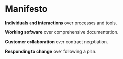 Manifesto
=========

**Individuals and interactions** over processes and tools.

**Working software** over comprehensive documentation.

**Customer collaboration** over contract negotiation.

**Responding to change** over following a plan.